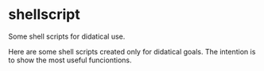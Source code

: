 # shellscript
Some shell scripts for didatical use.

Here are some shell scripts created only for didatical goals. The intention is to show the most useful funciontions.
